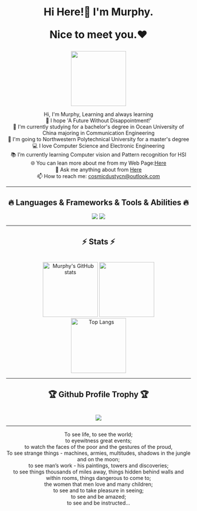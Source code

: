 <h1 align="center">
  <p>Hi Here!👋 I'm Murphy.</p>
  <p>Nice to meet you.❤</p>  
</h1>


<div align=center>
    <img src="https://murhyimgur.oss-cn-beijing.aliyuncs.com/website/aboutavatar.png" width="150px"/>
    </br>

  <p></p>
</div>

<p align="center">
  Hi, I'm Murphy, Learning and always learning
  <br>
  💫 I hope 'A Future Without Disappointment!'
  <br>
  🔬 I'm currently studying for a bachelor's degree in Ocean University of China majoring in Communication Engineering
  <br>
  🔬 I'm going to Northwestern Polytechnical University for a master's degree
  <br>
  💻 I love Computer Science and Electronic Engineering
  <br>
  📚 I’m currently learning Computer vision and Pattern recognition for HSI
  <br>
  🌐 You can lean more about me from my Web Page:<a href="[https://github.com/murphyhoucn/murphyhoucn/issues](https://cosmicdusty.cc/)" title="cosmicdusty">Here</a>
  <br>
  💬 Ask me anything about from <a href="https://github.com/murphyhoucn/murphyhoucn/issues" title="Issues">Here</a>
  <br>
  📫 How to reach me: <a href="mailto: cosmicdustycn@outlook.com">cosmicdustycn@outlook.com</a>
</p>

<hr>
<h2 align="center">🔥 Languages & Frameworks & Tools & Abilities 🔥</h2>
<div align="center"> 
  <img src="https://skillicons.dev/icons?i=bash,docker,git,linux,md,c,cpp,py,matlab,arduino">
  <img src="https://skillicons.dev/icons?i=github,stackoverflow,visualstudio,vscode">
</div>

<hr>

<h2 align="center">⚡ Stats ⚡</h2>
<br>
<div align="center"> 
  <img src="https://github-readme-stats-one-bice.vercel.app/api?username=murphyhoucn&count_private=true&theme=react&show_icons=true&include_all_commits=true&role=OWNER,ORGANIZATION_MEMBER,COLLABORATOR" alt="Murphy's GitHub stats" height="150px" /> 
  <img src="https://github-readme-streak-stats.herokuapp.com/?user=murphyhoucn&theme=react" height="150px" /> 
  </br>
  <img src="https://github-readme-stats-one-bice.vercel.app/api/top-langs/?username=murphyhoucn&layout=compact&langs_count=8&theme=react&role=OWNER,ORGANIZATION_MEMBER" alt="Top Langs" height="150px" />
</div>

<hr>

<h2 align="center">🏆 Github Profile Trophy 🏆</h2>
<br>
<div align="center"> 
<img src="https://github-profile-trophy.vercel.app/?username=murphyhoucn&column=7"/>
</div>

---
<div align=center>
    To see life, to see the world;</br>
    to eyewitness great events;</br>
    to watch the faces of the poor and the gestures of the proud,</br>
    To see strange things - machines, armies, multitudes, shadows in the jungle and on the moon;</br>
    to see man’s work - his paintings, towers and discoveries;</br>
    to see things thousands of miles away, things hidden behind walls and within rooms, things dangerous to come to;</br>
    the women that men love and many children;</br>
    to see and to take pleasure in seeing;</br>
    to see and be amazed;</br>
    to see and be instructed…</br>
    <p>
</div>
